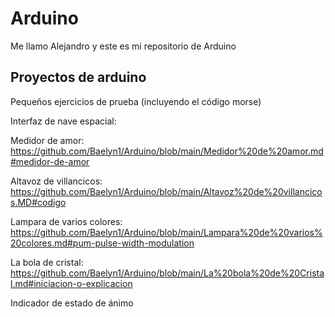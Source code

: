 # Arduino

Me llamo Alejandro y este es mi repositorio de Arduino


## Proyectos de arduino


Pequeños ejercicios de prueba (incluyendo el código morse)

Interfaz de nave espacial:

Medidor de amor: https://github.com/Baelyn1/Arduino/blob/main/Medidor%20de%20amor.md#medidor-de-amor

Altavoz de villancicos: https://github.com/Baelyn1/Arduino/blob/main/Altavoz%20de%20villancicos.MD#codigo

Lampara de varios colores: https://github.com/Baelyn1/Arduino/blob/main/Lampara%20de%20varios%20colores.md#pum-pulse-width-modulation

La bola de cristal: https://github.com/Baelyn1/Arduino/blob/main/La%20bola%20de%20Cristal.md#iniciacion-o-explicacion











Indicador de estado de ánimo




